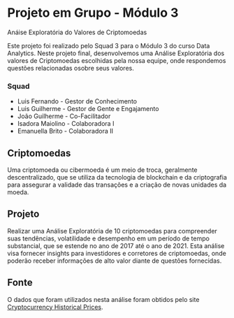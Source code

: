 # Projeto em Grupo - Módulo 3

Anáise Exploratória do Valores de Criptomoedas

Este projeto foi realizado pelo Squad 3 para o Módulo 3 do curso Data Analytics. Neste projeto final, desenvolvemos uma Análise Exploratória dos valores de Criptomoedas escolhidas pela nossa equipe, onde respondemos questões relacionadas osobre seus valores.

### Squad

- Luis Fernando - Gestor de Conhecimento
- Luis Guilherme - Gestor de Gente e Engajamento
- João Guilherme - Co-Facilitador
- Isadora Maiolino - Colaboradora I
- Emanuella Brito - Colaboradora II

## Criptomoedas

Uma criptomoeda ou cibermoeda é um meio de troca, geralmente descentralizado, que se utiliza da tecnologia de blockchain e da criptografia para assegurar a validade das transações e a criação de novas unidades da moeda.

  ## Projeto

Realizar uma Análise Exploratória de 10 criptomoedas para compreender suas tendências, volatilidade e desempenho em um período de tempo substancial, que se estende no ano de 2017 até o ano de 2021. Esta análise visa fornecer insights para investidores e corretores de criptomoedas, onde poderão receber informações de alto valor diante de questões fornecidas.

## Fonte

O dados que foram utilizados nesta análise foram obtidos pelo site [Cryptocurrency Historical Prices](https://www.kaggle.com/datasets/sudalairajkumar/cryptocurrencypricehistory).

